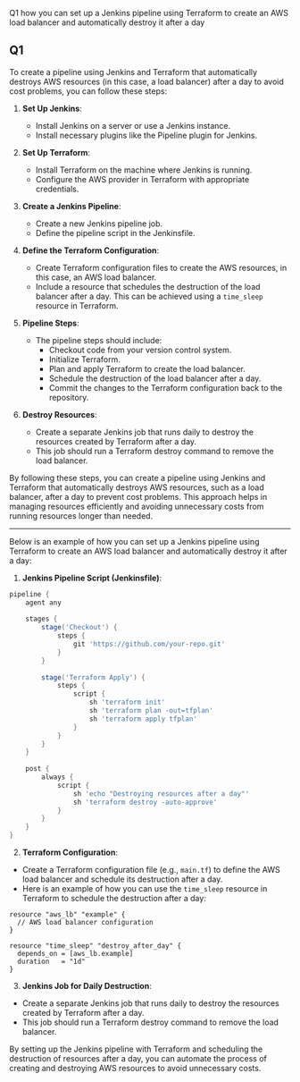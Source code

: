 
Q1
how you can set up a Jenkins pipeline using Terraform to create an AWS load balancer and automatically destroy it after a day

## Q1

To create a pipeline using Jenkins and Terraform that automatically destroys AWS resources (in this case, a load balancer) after a day to avoid cost problems, you can follow these steps:

1. **Set Up Jenkins**:
   - Install Jenkins on a server or use a Jenkins instance.
   - Install necessary plugins like the Pipeline plugin for Jenkins.

2. **Set Up Terraform**:
   - Install Terraform on the machine where Jenkins is running.
   - Configure the AWS provider in Terraform with appropriate credentials.

3. **Create a Jenkins Pipeline**:
   - Create a new Jenkins pipeline job.
   - Define the pipeline script in the Jenkinsfile.

4. **Define the Terraform Configuration**:
   - Create Terraform configuration files to create the AWS resources, in this case, an AWS load balancer.
   - Include a resource that schedules the destruction of the load balancer after a day. This can be achieved using a `time_sleep` resource in Terraform.

5. **Pipeline Steps**:
   - The pipeline steps should include:
     - Checkout code from your version control system.
     - Initialize Terraform.
     - Plan and apply Terraform to create the load balancer.
     - Schedule the destruction of the load balancer after a day.
     - Commit the changes to the Terraform configuration back to the repository.

6. **Destroy Resources**:
   - Create a separate Jenkins job that runs daily to destroy the resources created by Terraform after a day.
   - This job should run a Terraform destroy command to remove the load balancer.

By following these steps, you can create a pipeline using Jenkins and Terraform that automatically destroys AWS resources, such as a load balancer, after a day to prevent cost problems. This approach helps in managing resources efficiently and avoiding unnecessary costs from running resources longer than needed.

---

Below is an example of how you can set up a Jenkins pipeline using Terraform to create an AWS load balancer and automatically destroy it after a day:

1. **Jenkins Pipeline Script (Jenkinsfile)**:
```groovy
pipeline {
    agent any
    
    stages {
        stage('Checkout') {
            steps {
                git 'https://github.com/your-repo.git'
            }
        }
        
        stage('Terraform Apply') {
            steps {
                script {
                    sh 'terraform init'
                    sh 'terraform plan -out=tfplan'
                    sh 'terraform apply tfplan'
                }
            }
        }
    }
    
    post {
        always {
            script {
                sh 'echo "Destroying resources after a day"'
                sh 'terraform destroy -auto-approve'
            }
        }
    }
}
```

2. **Terraform Configuration**:
- Create a Terraform configuration file (e.g., `main.tf`) to define the AWS load balancer and schedule its destruction after a day.
- Here is an example of how you can use the `time_sleep` resource in Terraform to schedule the destruction after a day:
```hcl
resource "aws_lb" "example" {
  // AWS load balancer configuration
}

resource "time_sleep" "destroy_after_day" {
  depends_on = [aws_lb.example]
  duration   = "1d"
}
```

3. **Jenkins Job for Daily Destruction**:
- Create a separate Jenkins job that runs daily to destroy the resources created by Terraform after a day.
- This job should run a Terraform destroy command to remove the load balancer.

By setting up the Jenkins pipeline with Terraform and scheduling the destruction of resources after a day, you can automate the process of creating and destroying AWS resources to avoid unnecessary costs.
